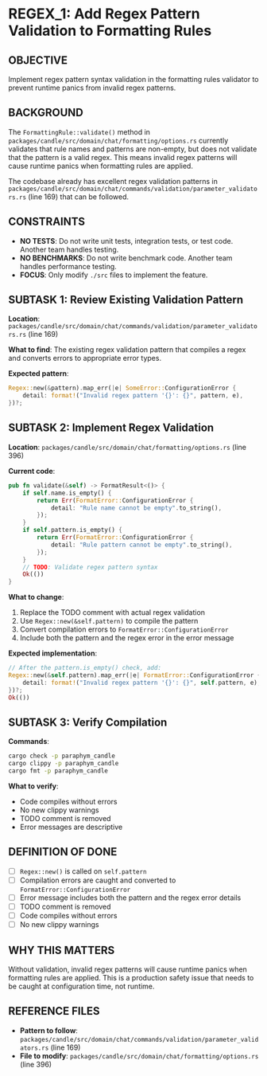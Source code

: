 # REGEX_1: Add Regex Pattern Validation to Formatting Rules

## OBJECTIVE

Implement regex pattern syntax validation in the formatting rules validator to prevent runtime panics from invalid regex patterns.

## BACKGROUND

The `FormattingRule::validate()` method in `packages/candle/src/domain/chat/formatting/options.rs` currently validates that rule names and patterns are non-empty, but does not validate that the pattern is a valid regex. This means invalid regex patterns will cause runtime panics when formatting rules are applied.

The codebase already has excellent regex validation patterns in `packages/candle/src/domain/chat/commands/validation/parameter_validators.rs` (line 169) that can be followed.

## CONSTRAINTS

- **NO TESTS**: Do not write unit tests, integration tests, or test code. Another team handles testing.
- **NO BENCHMARKS**: Do not write benchmark code. Another team handles performance testing.
- **FOCUS**: Only modify `./src` files to implement the feature.

## SUBTASK 1: Review Existing Validation Pattern

**Location**: `packages/candle/src/domain/chat/commands/validation/parameter_validators.rs` (line 169)

**What to find**: The existing regex validation pattern that compiles a regex and converts errors to appropriate error types.

**Expected pattern**:
```rust
Regex::new(&pattern).map_err(|e| SomeError::ConfigurationError {
    detail: format!("Invalid regex pattern '{}': {}", pattern, e),
})?;
```

## SUBTASK 2: Implement Regex Validation

**Location**: `packages/candle/src/domain/chat/formatting/options.rs` (line 396)

**Current code**:
```rust
pub fn validate(&self) -> FormatResult<()> {
    if self.name.is_empty() {
        return Err(FormatError::ConfigurationError {
            detail: "Rule name cannot be empty".to_string(),
        });
    }
    if self.pattern.is_empty() {
        return Err(FormatError::ConfigurationError {
            detail: "Rule pattern cannot be empty".to_string(),
        });
    }
    // TODO: Validate regex pattern syntax
    Ok(())
}
```

**What to change**:
1. Replace the TODO comment with actual regex validation
2. Use `Regex::new(&self.pattern)` to compile the pattern
3. Convert compilation errors to `FormatError::ConfigurationError`
4. Include both the pattern and the regex error in the error message

**Expected implementation**:
```rust
// After the pattern.is_empty() check, add:
Regex::new(&self.pattern).map_err(|e| FormatError::ConfigurationError {
    detail: format!("Invalid regex pattern '{}': {}", self.pattern, e),
})?;
Ok(())
```

## SUBTASK 3: Verify Compilation

**Commands**:
```bash
cargo check -p paraphym_candle
cargo clippy -p paraphym_candle
cargo fmt -p paraphym_candle
```

**What to verify**:
- Code compiles without errors
- No new clippy warnings
- TODO comment is removed
- Error messages are descriptive

## DEFINITION OF DONE

- [ ] `Regex::new()` is called on `self.pattern`
- [ ] Compilation errors are caught and converted to `FormatError::ConfigurationError`
- [ ] Error message includes both the pattern and the regex error details
- [ ] TODO comment is removed
- [ ] Code compiles without errors
- [ ] No new clippy warnings

## WHY THIS MATTERS

Without validation, invalid regex patterns will cause runtime panics when formatting rules are applied. This is a production safety issue that needs to be caught at configuration time, not runtime.

## REFERENCE FILES

- **Pattern to follow**: `packages/candle/src/domain/chat/commands/validation/parameter_validators.rs` (line 169)
- **File to modify**: `packages/candle/src/domain/chat/formatting/options.rs` (line 396)
